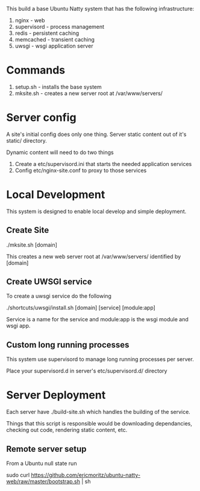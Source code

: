 This build a base Ubuntu Natty system that has the following infrastructure:

 1. nginx       - web
 2. supervisord - process management
 3. redis       - persistent caching
 4. memcached   - transient caching
 5. uwsgi       - wsgi application server

# Commands

 1. setup.sh  - installs the base system
 2. mksite.sh - creates a new server root at /var/www/servers/

# Server config

A site's initial config does only one thing.  Server static content out
of it's static/ directory.

Dynamic content will need to do two things

 1. Create a etc/supervisord.ini that starts the needed application services
 2. Config etc/nginx-site.conf to proxy to those services

# Local Development

This system is designed to enable local develop and simple deployment.

## Create Site

./mksite.sh [domain]

This creates a new web server root at /var/www/servers/ identified by
[domain]

## Create UWSGI service

To create a uwsgi service do the following

./shortcuts/uwsgi/install.sh [domain] [service] [module:app]

Service is a name for the service and module:app is the wsgi module and wsgi
app.

## Custom long running processes

This system use supervisord to manage long running processes per server.

Place your supervisord.d in server's etc/supervisord.d/ directory

# Server Deployment

Each server have ./build-site.sh which handles the building of
the service.

Things that this script is responsible would be downloading
dependancies, checking out code, rendering static content, etc.

## Remote server setup

From a Ubuntu null state run

   sudo curl https://github.com/ericmoritz/ubuntu-natty-web/raw/master/bootstrap.sh | sh




